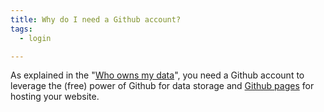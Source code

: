 ```yaml
---
title: Why do I need a Github account?
tags:
  - login

---
```

As explained in the "[Who owns my data](/docs/who-owns-my-data)", you need a Github account to leverage the (free) power of Github for data storage and [Github pages](https://pages.github.com/) for hosting your website.
